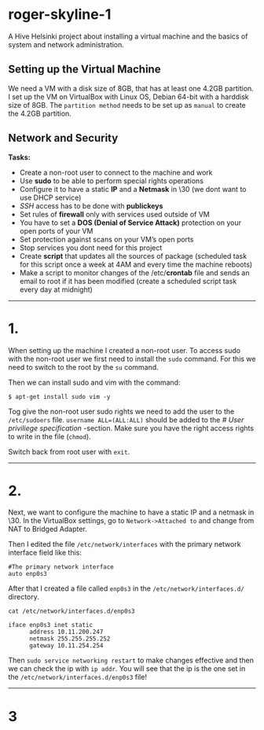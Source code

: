 # roger-skyline-1
A Hive Helsinki project about installing a virtual machine and the basics of system and network administration.

## Setting up the Virtual Machine

We need a VM with a disk size of 8GB, that has at least one 4.2GB partition.
I set up the VM on VirtualBox with Linux OS, Debian 64-bit with a harddisk size of 8GB.
The `partition method` needs to be set up as `manual` to create the 4.2GB partition.

## Network and Security

__Tasks:__
- Create a non-root user to connect to the machine and work
- Use __sudo__ to be able to perform special rights operations
- Configure it to have a static __IP__ and a __Netmask__ in \30 (we dont want to use DHCP service)
- *SSH* access has to be done with __publickeys__
- Set rules of __firewall__ only with services used outside of VM
- You have to set a __DOS (Denial of Service Attack)__ protection on your open ports of your VM
- Set protection against scans on your VM’s open ports
- Stop services you dont need for this project
- Create __script__ that updates all the sources of package (scheduled task for this script once a week at 4AM and every time the machine reboots)
- Make a script to monitor changes of the /etc/__crontab__ file and sends an email to root if it has been modified (create a scheduled script task every day at midnight)

----
# 1.
When setting up the machine I created a non-root user. To access sudo with the non-root user we first
need to install the `sudo` command. For this we need to switch to the root by the `su` command.

Then we can install sudo and vim with the command:
```
$ apt-get install sudo vim -y
```
Tog give the non-root user sudo rights we need to add the user to the `/etc/sudoers` file.
`username ALL=(ALL:ALL)` should be added to the *# User priviliege specification* -section. Make sure you have the right access rights to write in the file (`chmod`).

Switch back from root user with `exit`.

---
# 2.

Next, we want to configure the machine to have a static IP and a netmask in \30.
In the VirtualBox settings, go to `Network->Attached to` and change from NAT to Bridged Adapter.

Then I edited the file `/etc/network/interfaces` with the primary network interface field like this:
```
#The primary network interface
auto enp0s3
```

After that I created a file called `enp0s3` in the `/etc/network/interfaces.d/` directory.
```
cat /etc/network/interfaces.d/enp0s3
```
```
iface enp0s3 inet static
      address 10.11.200.247
      netmask 255.255.255.252
      gateway 10.11.254.254
```
Then `sudo service networking restart` to make changes effective and then we can check
the ip with `ip addr`. You will see that the ip is the one set in the `/etc/network/interfaces.d/enp0s3` file!

---
# 3



